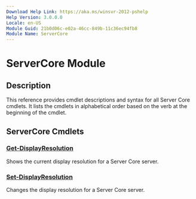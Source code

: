 ```yaml
---
Download Help Link: https://aka.ms/winsvr-2012-pshelp
Help Version: 3.0.0.0
Locale: en-US
Module Guid: 21b0d06c-e02a-46cc-849b-11c36ec94fb8
Module Name: ServerCore
---
```


# ServerCore Module
## Description
This reference provides cmdlet descriptions and syntax for all Server Core cmdlets. It lists the cmdlets in alphabetical order based on the verb at the beginning of the cmdlet.

## ServerCore Cmdlets
### [Get-DisplayResolution](./Get-DisplayResolution.md)
Shows the current display resolution for a Server Core server.

### [Set-DisplayResolution](./Set-DisplayResolution.md)
Changes the display resolution for a Server Core server.

